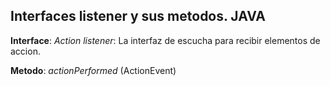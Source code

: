 ## Interfaces listener y sus metodos. JAVA

**Interface**: *Action listener*: La interfaz de escucha para recibir elementos de accion.

**Metodo**: *actionPerformed* (ActionEvent)
